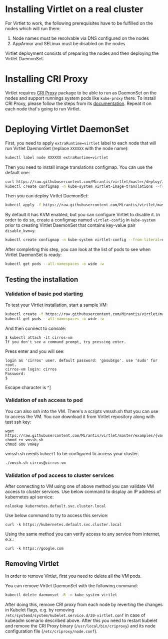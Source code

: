 # Installing Virtlet on a real cluster

For Virtlet to work, the following prerequisites have to be fulfilled
on the nodes which will run them:

1. Node names must be resolvable via DNS configured on the nodes
1. AppArmor and SELinux must be disabled on the nodes

Virtlet deployment consists of preparing the nodes and then deploying
the Virtlet DaemonSet.

# Installing CRI Proxy

Virtlet requires [CRI Proxy](https://github.com/Mirantis/criproxy)
package to be able to run as DaemonSet on the nodes and support
runnings system pods like `kube-proxy` there. To install CRI Proxy,
please follow the steps from its
[documentation](https://github.com/Mirantis/criproxy/blob/master/README.md).
Repeat it on each node that's going to run Virtlet.

# Deploying Virtlet DaemonSet

First, you need to apply `extraRuntime=virtlet` label to each node that will run Virtlet DaemonSet (replace `XXXXXX` with the node name):
```bash
kubectl label node XXXXXX extraRuntime=virtlet
```

Then you need to install image translations configmap. You can use the default one:
```bash
curl https://raw.githubusercontent.com/Mirantis/virtlet/master/deploy/images.yaml >images.yaml
kubectl create configmap -n kube-system virtlet-image-translations --from-file images.yaml
```

Then you can deploy Virtlet DaemonSet:
```bash
kubectl apply -f https://raw.githubusercontent.com/Mirantis/virtlet/master/deploy/virtlet-ds.yaml
```

By default it has KVM enabled, but you can configure Virtlet to
disable it.  In order to do so, create a configmap named
`virtlet-config` in `kube-system` prior to creating Virtlet DaemonSet
that contains key-value pair `disable_kvm=y`:
```bash
kubectl create configmap -n kube-system virtlet-config --from-literal=disable_kvm=y
```

After completing this step, you can look at the list of pods to see
when Virtlet DaemonSet is ready:
```bash
kubectl get pods --all-namespaces -o wide -w
```

## Testing the installation

### Validation of basic pod starting

To test your Virtlet installation, start a sample VM:
```bash
kubectl create -f https://raw.githubusercontent.com/Mirantis/virtlet/master/examples/cirros-vm.yaml
kubectl get pods --all-namespaces -o wide -w
```

And then connect to console:
```
$ kubectl attach -it cirros-vm
If you don't see a command prompt, try pressing enter.
```

Press enter and you will see:

```
login as 'cirros' user. default password: 'gosubsgo'. use 'sudo' for root.
cirros-vm login: cirros
Password:
$
```

Escape character is ^]

### Validation of ssh access to pod

You can also ssh into the VM.
There's a scripts vmssh.sh that you can use to access the VM. You can
download it from Virtlet repository along with test ssh key:
```
wget https://raw.githubusercontent.com/Mirantis/virtlet/master/examples/{vmssh.sh,vmkey}
chmod +x vmssh.sh
chmod 600 vmkey
```

vmssh.sh needs `kubectl` to be configured to access your cluster.

```
./vmssh.sh cirros@cirros-vm
```

### Validation of pod access to cluster services

After connecting to VM using one of above method you can validate VM access to
cluster services. Use below command to display an IP address of kubernetes
api service:

```
nslookup kubernetes.default.svc.cluster.local
```

Use below command to try to access this service:

```
curl -k https://kubernetes.default.svc.cluster.local
```

Using the same method you can verify access to any service from internet, e.x.:

```
curl -k https://google.com
```

## Removing Virtlet

In order to remove Virtlet, first you need to delete all the VM pods.

You can remove Virtlet DaemonSet with the following command:
```bash
kubectl delete daemonset -R -n kube-system virtlet
```

After doing this, remove CRI proxy from each node by reverting the
changes in Kubelet flags, e.g. by removing
`/etc/systemd/system/kubelet.service.d/20-virtlet.conf` in case of
kubeadm scenario described above. After this you need to restart
kubelet and remove the CRI Proxy binary (`/usr/local/bin/criproxy`)
and its node configuration file (`/etc/criproxy/node.conf`).
